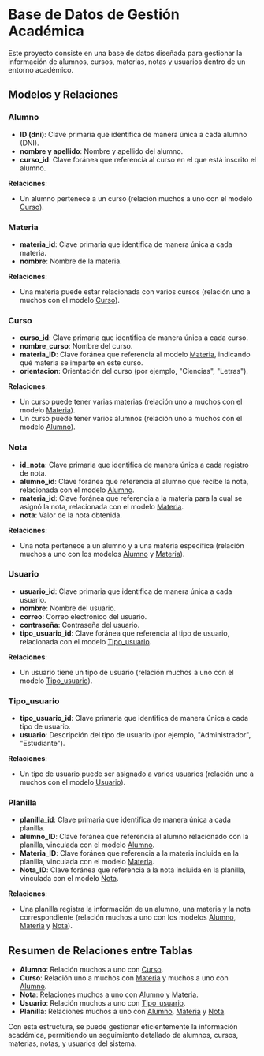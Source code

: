 # Base de Datos de Gestión Académica

Este proyecto consiste en una base de datos diseñada para gestionar la información de alumnos, cursos, materias, notas y usuarios dentro de un entorno académico.

## Modelos y Relaciones

### Alumno

- **ID (dni)**: Clave primaria que identifica de manera única a cada alumno (DNI).
- **nombre y apellido**: Nombre y apellido del alumno.
- **curso_id**: Clave foránea que referencia al curso en el que está inscrito el alumno.

**Relaciones**:
- Un alumno pertenece a un curso (relación muchos a uno con el modelo [Curso](#curso)).

### Materia

- **materia_id**: Clave primaria que identifica de manera única a cada materia.
- **nombre**: Nombre de la materia.

**Relaciones**:
- Una materia puede estar relacionada con varios cursos (relación uno a muchos con el modelo [Curso](#curso)).

### Curso

- **curso_id**: Clave primaria que identifica de manera única a cada curso.
- **nombre_curso**: Nombre del curso.
- **materia_ID**: Clave foránea que referencia al modelo [Materia](#materia), indicando qué materia se imparte en este curso.
- **orientacion**: Orientación del curso (por ejemplo, "Ciencias", "Letras").

**Relaciones**:
- Un curso puede tener varias materias (relación uno a muchos con el modelo [Materia](#materia)).
- Un curso puede tener varios alumnos (relación uno a muchos con el modelo [Alumno](#alumno)).

### Nota

- **id_nota**: Clave primaria que identifica de manera única a cada registro de nota.
- **alumno_id**: Clave foránea que referencia al alumno que recibe la nota, relacionada con el modelo [Alumno](#alumno).
- **materia_id**: Clave foránea que referencia a la materia para la cual se asignó la nota, relacionada con el modelo [Materia](#materia).
- **nota**: Valor de la nota obtenida.

**Relaciones**:
- Una nota pertenece a un alumno y a una materia específica (relación muchos a uno con los modelos [Alumno](#alumno) y [Materia](#materia)).

### Usuario

- **usuario_id**: Clave primaria que identifica de manera única a cada usuario.
- **nombre**: Nombre del usuario.
- **correo**: Correo electrónico del usuario.
- **contraseña**: Contraseña del usuario.
- **tipo_usuario_id**: Clave foránea que referencia al tipo de usuario, relacionada con el modelo [Tipo_usuario](#tipo_usuario).

**Relaciones**:
- Un usuario tiene un tipo de usuario (relación muchos a uno con el modelo [Tipo_usuario](#tipo_usuario)).

### Tipo_usuario

- **tipo_usuario_id**: Clave primaria que identifica de manera única a cada tipo de usuario.
- **usuario**: Descripción del tipo de usuario (por ejemplo, "Administrador", "Estudiante").

**Relaciones**:
- Un tipo de usuario puede ser asignado a varios usuarios (relación uno a muchos con el modelo [Usuario](#usuario)).

### Planilla

- **planilla_id**: Clave primaria que identifica de manera única a cada planilla.
- **alumno_ID**: Clave foránea que referencia al alumno relacionado con la planilla, vinculada con el modelo [Alumno](#alumno).
- **Materia_ID**: Clave foránea que referencia a la materia incluida en la planilla, vinculada con el modelo [Materia](#materia).
- **Nota_ID**: Clave foránea que referencia a la nota incluida en la planilla, vinculada con el modelo [Nota](#nota).

**Relaciones**:
- Una planilla registra la información de un alumno, una materia y la nota correspondiente (relación muchos a uno con los modelos [Alumno](#alumno), [Materia](#materia) y [Nota](#nota)).

## Resumen de Relaciones entre Tablas

- **Alumno**: Relación muchos a uno con [Curso](#curso).
- **Curso**: Relación uno a muchos con [Materia](#materia) y muchos a uno con [Alumno](#alumno).
- **Nota**: Relaciones muchos a uno con [Alumno](#alumno) y [Materia](#materia).
- **Usuario**: Relación muchos a uno con [Tipo_usuario](#tipo_usuario).
- **Planilla**: Relaciones muchos a uno con [Alumno](#alumno), [Materia](#materia) y [Nota](#nota).

Con esta estructura, se puede gestionar eficientemente la información académica, permitiendo un seguimiento detallado de alumnos, cursos, materias, notas, y usuarios del sistema.
